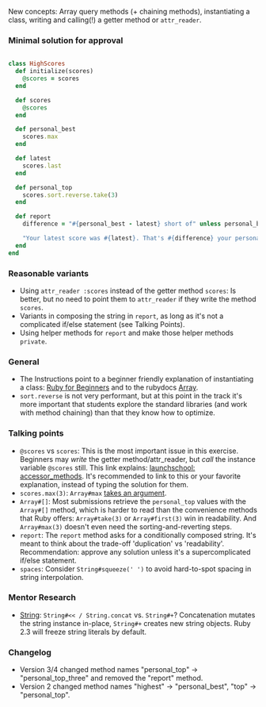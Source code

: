 New concepts: Array query methods (+ chaining methods), instantiating a class, writing and calling(!) a getter method or `attr_reader`.

### Minimal solution for approval

```ruby

class HighScores
  def initialize(scores)
    @scores = scores
  end

  def scores
    @scores
  end

  def personal_best
    scores.max
  end

  def latest
    scores.last
  end

  def personal_top
    scores.sort.reverse.take(3) 
  end

  def report
    difference = "#{personal_best - latest} short of" unless personal_best == latest

    "Your latest score was #{latest}. That's #{difference} your personal best!".squeeze(' ')
  end
end

```
### Reasonable variants
 - Using `attr_reader :scores` instead of the getter method `scores`: Is better, but no need to point them to `attr_reader` if they write the method `scores`. 
 - Variants in composing the string in `report`, as long as it's not a complicated if/else statement (see Talking Points).
 - Using helper methods for `report` and make those helper methods `private`.

### General 
- The Instructions point to a beginner friendly explanation of instantiating a class: 
[Ruby for Beginners](http://ruby-for-beginners.rubymonstas.org/writing_classes/initializers.html)
and to the rubydocs [Array](https://ruby-doc.org/core/Array.html). 
- `sort.reverse` is not very performant, but at this point in the track it's more important that students explore the 
standard libraries (and work with method chaining) than that they know how to optimize.

### Talking points
- `@scores` vs `scores`: This is the most important issue in this exercise. Beginners may _write_ the getter method/attr_reader, but _call_ the instance variable `@scores` still.
This link explains: [launchschool: accessor_methods](https://launchschool.com/books/oo_ruby/read/classes_and_objects_part1#accessormethods). It's recommended to link to this or your favorite explanation, instead of typing the solution for them. 
- `scores.max(3)`: `Array#max` [takes an argument](https://ruby-doc.org/core/Array.html#method-i-max).
- `Array#[]`: Most submissions retrieve the `personal_top` values with the `Array#[]` method, which is harder to read than the convenience methods that Ruby offers: `Array#take(3)` or `Array#first(3)` win in readability. And `Array#max(3)` doesn't even need the sorting-and-reverting steps. 
- `report`: The `report` method asks for a conditionally composed string. It's meant to think about the trade-off 'duplication' vs 'readability'. Recommendation: approve any solution unless it's a supercomplicated if/else statement. 
- `spaces`: Consider `String#squeeze(' ')` to avoid hard-to-spot spacing in string interpolation. 

### Mentor Research
- [String](https://ruby-doc.org/core/String.html): `String#<< / String.concat` vs. `String#+`? 
Concatenation mutates the string instance in-place, `String#+` creates new string objects.
Ruby 2.3 will freeze string literals by default.

### Changelog
- Version 3/4 changed method names "personal_top" -> "personal_top_three" and removed the "report" method.
- Version 2 changed method names "highest" -> "personal_best", "top" -> "personal_top".
